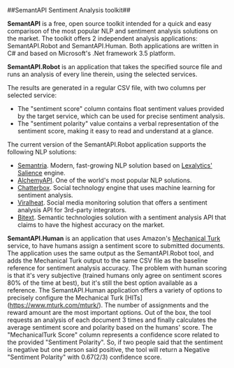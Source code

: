 ##SemantAPI Sentiment Analysis toolkit##

**SemantAPI** is a free, open source toolkit intended for a quick and easy comparison of the most popular NLP and sentiment analysis solutions on the market. The toolkit offers 2 independent analysis applications: SemantAPI.Robot and SemantAPI.Human. Both applications are written in C# and based on Microsoft's .Net framework 3.5 platform.

**SemantAPI.Robot** is an application that takes the specified source file and runs an analysis of every line therein, using the selected services. 

The results are generated in a regular CSV file, with two columns per selected service:
- The "sentiment score" column contains float sentiment values provided by the target service, which can be used for precise sentiment analysis. 
- The "sentiment polarity" value contains a verbal representation of the sentiment score, making it easy to read and understand at a glance.

The current version of the SemantAPI.Robot application supports the following NLP solutions:
- [Semantria](https://semantria.com). Modern, fast-growing NLP solution based on [Lexalytics' Salience](http://www.lexalytics.com/technical-info/salience-engine-for-text-analysis) engine.
- [AlchemyAPI](http://www.alchemyapi.com). One of the world's most popular NLP solutions.
- [Chatterbox](http://chatterbox.co). Social technology engine that uses machine learning for sentiment analysis.
- [Viralheat](https://www.viralheat.com). Social media monitoring solution that offers a sentiment analysis API for 3rd-party integrators.
- [Bitext](http://www.bitext.com). Semantic technologies solution with a sentiment analysis API that claims to have the highest accuracy on the market.

**SemantAPI.Human** is an application that uses Amazon's [Mechanical Turk](https://www.mturk.com/mturk/welcome) service, to have humans assign a sentiment score to submitted documents. The application uses the same output as the SemantAPI.Robot tool, and adds the Mechanical Turk output to the same CSV file as the baseline reference for sentiment analysis accuracy. The problem with human scoring is that it's very subjective (trained humans only agree on sentiment scores 80% of the time at best), but it's still the best option available as a reference. 
The SemantAPI.Human application offers a variety of options to precisely configure the Mechanical Turk [HITs] (https://www.mturk.com/mturk/). The number of assignments and the reward amount are the most important options. Out of the box, the tool requests an analysis of each document 3 times and finally calculates the average sentiment score and polarity based on the humans' score. The "MechanicalTurk Score" column represents a confidence score related to the provided "Sentiment Polarity". So, if two people said that the sentiment is negative but one person said positive, the tool will return a Negative "Sentiment Polarity" with 0.67(2/3) confidence score.

